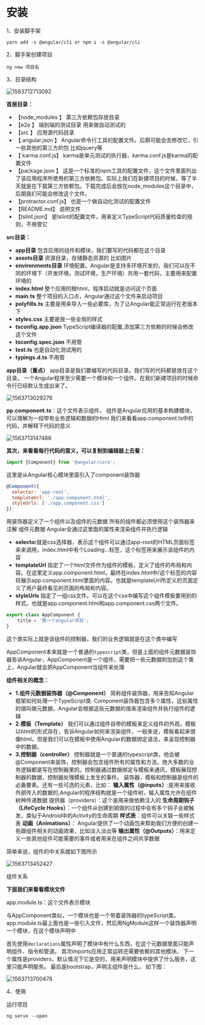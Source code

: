 # 安装

1、安装脚手架

```shell
yarn add -s @angular/cli or npm i -s @angular/cli
```

2、脚手架创建项目

```shell
ng new 项目名
```

3、目录结构

![1563712713092](C:\Users\Administrator\AppData\Roaming\Typora\typora-user-images\1563712713092.png)

**首层目录：**

- 【node_modules  】      第三方依赖包存放目录
- 【e2e   】              端到端的测试目录  用来做自动测试的
- 【src  】               应用源代码目录
- 【.angular.json  】 Angular命令行工具的配置文件。后期可能会去修改它，引一些其他的第三方的包  比如jquery等
- 【 karma.conf.js】       karma是单元测试的执行器，karma.conf.js是karma的配置文件
- 【package.json  】      这是一个标准的npm工具的配置文件，这个文件里面列出了该应用程序所使用的第三方依赖包。实际上我们在新建项目的时候，等了半天就是在下载第三方依赖包。下载完成后会放在node_modules这个目录中，后期我们可能会修改这个文件。
- 【protractor.conf.js】  也是一个做自动化测试的配置文件
- 【README.md】           说明文件
- 【tslint.json】         是tslint的配置文件，用来定义TypeScript代码质量检查的规则，不用管它

**src目录：**

-  **app目录**             包含应用的组件和模块，我们要写的代码都在这个目录
-  **assets目录**            资源目录，存储静态资源的  比如图片
-  **environments目录**      环境配置。Angular是支持多环境开发的，我们可以在不同的环境下（开发环境，测试环境，生产环境）共用一套代码，主要用来配置环境的
-  **index.html**          整个应用的根html，程序启动就是访问这个页面
-  **main.ts**             整个项目的入口点，Angular通过这个文件来启动项目
-  **polyfills.ts**        主要是用来导入一些必要库，为了让Angular能正常运行在老版本下
-  **styles.css**          主要是放一些全局的样式
-  **tsconfig.app.json**   TypeScript编译器的配置,添加第三方依赖的时候会修改这个文件
-  **tsconfig.spec.json**  不用管
-  **test.ts**             也是自动化测试用的
-  **typings.d.ts**        不用管

**app目录（重点）**
 app目录是我们要编写的代码目录。我们写的代码都是放在这个目录。
 一个Angular程序至少需要一个模块和一个组件。在我们新建项目的时候命令行已经默认生成出来了。

![1563713029276](C:\Users\Administrator\AppData\Roaming\Typora\typora-user-images\1563713029276.png)

**pp.component.ts**：这个文件表示组件，
组件是Angular应用的基本构建模块，可以理解为一段带有业务逻辑和数据的Html
我们来看看app.component.ts中的代码，并解释下代码的意义

![1563713147486](C:\Users\Administrator\AppData\Roaming\Typora\typora-user-images\1563713147486.png)

**其次，来看看每行代码的意义，可以复制到编辑器上去看：**

```javascript
import {Component} from '@angular/core';
```

这里是从Angular核心模块里面引入了component装饰器

```javascript
@Component({
  selector: 'app-root',
  templateUrl: './app.component.html',
  styleUrls: ['./app.component.css']
})
```

用装饰器定义了一个组件以及组件的元数据  所有的组件都必须使用这个装饰器来注解
 组件元数据  Angular会通过这里面的属性来渲染组件并执行逻辑

-  **selecto**r就是css选择器，表示这个组件可以通过app-root的HTML页面标签来来调用，index.html中有个<app-root>Loading...</app-root>标签，这个标签用来展示该组件的内容
-  **templateUrl**  指定了一个html文件作为组件的模板，定义了组件的布局和内容。在这里定义app.component.html，最终在index.html中<app-root>/<app-root>这个标签的内容将展示app.component.html里面的内容。也就是templateUrl所定义的页面定义了用户最终看见的页面的布局和内容。
-  **styleUrls**   指定了一组css文件。可以在这个css中编写这个组件模板要用到的样式。也就是app.component.html和app.component.css两个文件。

```javascript
export class AppComponent {
    title = '第一个angular项目';
}
```

这个类实际上就是该组件的控制器，我们的业务逻辑就是在这个类中编写

AppComponent本来就是一个普通的`typescript`类，但是上面的组件元数据装饰器告诉Angular，AppComponent是一个组件，需要把一些元数据附加到这个类上，Angular就会把AppComponent当组件来处理

**组件相关的概念：**

- **1.组件元数据装饰器（@Component）**
   简称组件装饰器，用来告知Angular框架如何处理一个TypeScript类.
   Component装饰器包含多个属性，这些属性的值叫做元数据，Angular会根据这些元数据的值来渲染组件并执行组件的逻辑
- **2.模板（Template）**
   我们可以通过组件自带的模板来定义组件的外观，模板以html的形式存在，告诉Angular如何来渲染组件，一般来说，模板看起来很像html，但是我们可以在模板中使用Angular的数据绑定语法，来呈现控制器中的数据。
- **3.控制器（controller）**
   控制器就是一个普通的typescript类，他会被@Component来装饰，控制器会包含组件所有的属性和方法，绝大多数的业务逻辑都是写在控制器里的。控制器通过数据绑定与模板来通讯，模板展现控制器的数据，控制器处理模板上发生的事件。
   装饰器，模板和控制器是组件的必备要素。还有一些可选的元素，比如：
   **输入属性（@inputs）**:是用来接收外部传入的数据的,Angular的程序结构就是一个组件树，输入属性允许在组件树种传递数据
   提供器（providers）：这个是用来做依赖注入的
   **生命周期钩子（LifeCycle Hooks）**：一个组件从创建到销毁的过程中会有多个钩子会被触发，类似于Android中的Activity的生命周期
   **样式表**：组件可以关联一些样式表
   **动画（Animations）**： Angular提供了一个动画包来帮助我们方便的创建一些跟组件相关的动画效果，比如淡入淡出等
   **输出属性（@Outputs）**：用来定义一些其他组件可能需要的事件或者用来在组件之间共享数据

简单来说，组件的中关系就如下图所示

![1563713452427](C:\Users\Administrator\AppData\Roaming\Typora\typora-user-images\1563713452427.png)

组件关系

**下面我们来看看模块文件**

app.module.ts：这个文件表示模块

与AppComponent类似，一个模块也是一个带着装饰器的typeScript类。
 app.module.ts最上面也是一些引入文件，然后用NgModule这样一个装饰器声明一个模块，在这个模块声明中

首先使用`declarations`属性声明了模块中有什么东西，在这个元数据里面只能声明组件、指令和管道。
 其次imports应用正常运转还需要依赖的其他模块。
 下一个属性是providers，默认情况下它是空的，用来声明模块中提供了什么服务，这里只能声明服务。
 最后是bootstrap，声明主组件是什么。
 如下图：

![1563713700478](C:\Users\Administrator\AppData\Roaming\Typora\typora-user-images\1563713700478.png)

4、使用

运行项目

```shell
ng serve --open
```

